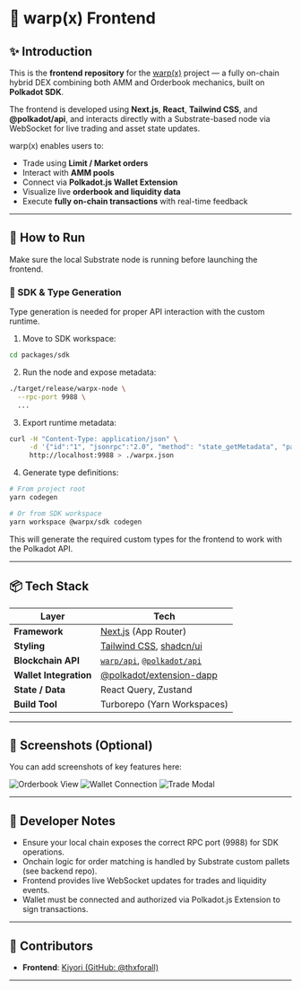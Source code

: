 # 🌌 warp(x) Frontend

## ✨ Introduction

This is the **frontend repository** for the [warp(x)](https://warpx.vercel.app) project — a fully on-chain hybrid DEX combining both AMM and Orderbook mechanics, built on **Polkadot SDK**.

The frontend is developed using **Next.js**, **React**, **Tailwind CSS**, and **@polkadot/api**, and interacts directly with a Substrate-based node via WebSocket for live trading and asset state updates.

warp(x) enables users to:
- Trade using **Limit / Market orders**
- Interact with **AMM pools**
- Connect via **Polkadot.js Wallet Extension**
- Visualize live **orderbook and liquidity data**
- Execute **fully on-chain transactions** with real-time feedback

---

## 🚀 How to Run

Make sure the local Substrate node is running before launching the frontend.


### 🧩 SDK & Type Generation

Type generation is needed for proper API interaction with the custom runtime.

1. Move to SDK workspace:

```bash
cd packages/sdk
```

2. Run the node and expose metadata:

```bash
./target/release/warpx-node \
  --rpc-port 9988 \
  ...
```

3. Export runtime metadata:

```bash
curl -H "Content-Type: application/json" \
     -d '{"id":"1", "jsonrpc":"2.0", "method": "state_getMetadata", "params":[]}' \
     http://localhost:9988 > ./warpx.json
```

4. Generate type definitions:

```bash
# From project root
yarn codegen

# Or from SDK workspace
yarn workspace @warpx/sdk codegen
```

This will generate the required custom types for the frontend to work with the Polkadot API.

---

## 📦 Tech Stack

| Layer              | Tech                                                       |
|--------------------|------------------------------------------------------------|
| **Framework**      | [Next.js](https://nextjs.org/) (App Router)               |
| **Styling**        | [Tailwind CSS](https://tailwindcss.com/), [shadcn/ui](https://ui.shadcn.com/) |
| **Blockchain API** | [`warp/api`](./packages/sdk), [`@polkadot/api`](https://polkadot.js.org/docs/api/) |
| **Wallet Integration** | [@polkadot/extension-dapp](https://polkadot.js.org/docs/extension/) |
| **State / Data**   | React Query, Zustand                                       |
| **Build Tool**     | Turborepo (Yarn Workspaces)

---

## 📸 Screenshots (Optional)

You can add screenshots of key features here:

![Orderbook View](./screenshots/orderbook.png)
![Wallet Connection](./screenshots/wallet-connect.png)
![Trade Modal](./screenshots/trade-modal.png)


---

## 🧠 Developer Notes

- Ensure your local chain exposes the correct RPC port (9988) for SDK operations.
- Onchain logic for order matching is handled by Substrate custom pallets (see backend repo).
- Frontend provides live WebSocket updates for trades and liquidity events.
- Wallet must be connected and authorized via Polkadot.js Extension to sign transactions.

---

## 🙌 Contributors
- **Frontend**: [Kiyori (GitHub: @thxforall)](https://github.com/thxforall)
  
---
